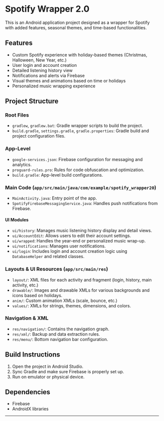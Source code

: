 # Spotify Wrapper 2.0

This is an Android application project designed as a wrapper for Spotify with added features, seasonal themes, and time-based functionalities.

## Features
- Custom Spotify experience with holiday-based themes (Christmas, Halloween, New Year, etc.)
- User login and account creation
- Detailed listening history view
- Notifications and alerts via Firebase
- Visual themes and animations based on time or holidays
- Personalized music wrapping experience

## Project Structure

### Root Files
- `gradlew`, `gradlew.bat`: Gradle wrapper scripts to build the project.
- `build.gradle`, `settings.gradle`, `gradle.properties`: Gradle build and project configuration files.

### App-Level
- `google-services.json`: Firebase configuration for messaging and analytics.
- `proguard-rules.pro`: Rules for code obfuscation and optimization.
- `build.gradle`: App-level build configurations.

### Main Code (`app/src/main/java/com/example/spotify_wrapper20`)
- `MainActivity.java`: Entry point of the app.
- `SpotifyFirebaseMessagingService.java`: Handles push notifications from Firebase.

#### UI Modules
- `ui/history`: Manages music listening history display and detail views.
- `ui/AccountEdit`: Allows users to edit their account settings.
- `ui/wrapped`: Handles the year-end or personalized music wrap-up.
- `ui/notifications`: Manages user notifications.
- `ui/login`: Includes login and account creation logic using `DatabaseHelper` and related classes.

### Layouts & UI Resources (`app/src/main/res`)
- `layout/`: XML files for each activity and fragment (login, history, main activity, etc.)
- `drawable/`: Images and drawable XMLs for various backgrounds and icons based on holidays.
- `anim/`: Custom animation XMLs (scale, bounce, etc.)
- `values/`: XMLs for strings, themes, dimensions, and colors.

### Navigation & XML
- `res/navigation/`: Contains the navigation graph.
- `res/xml/`: Backup and data extraction rules.
- `res/menu/`: Bottom navigation bar configuration.

## Build Instructions
1. Open the project in Android Studio.
2. Sync Gradle and make sure Firebase is properly set up.
3. Run on emulator or physical device.

## Dependencies
- Firebase
- AndroidX libraries

---

